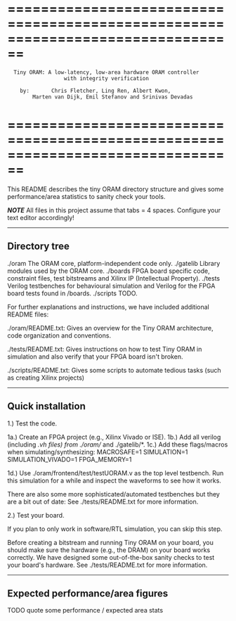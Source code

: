 
================================================================================
================================================================================
      Tiny ORAM: A low-latency, low-area hardware ORAM controller 
	                  with integrity verification

        by:       Chris Fletcher, Ling Ren, Albert Kwon, 
		    Marten van Dijk, Emil Stefanov and Srinivas Devadas
================================================================================
================================================================================

This README describes the tiny ORAM directory structure and gives some 
performance/area statistics to sanity check your tools.

***NOTE*** All files in this project assume that tabs = 4 spaces.  Configure 
your text editor accordingly!

--------------------------------------------------------------------------------
Directory tree
--------------------------------------------------------------------------------

./oram		The ORAM core, platform-independent code only.
./gatelib	Library modules used by the ORAM core.
./boards	FPGA board specific code, constraint files, test bitstreams and 
			Xilinx IP (Intellectual Property).
./tests		Verilog testbenches for behavioural simulation and Verilog for the 
			FPGA board tests found in /boards.
./scripts	TODO.

For further explanations and instructions, we have included additional README 
files:

./oram/README.txt: 	Gives an overview for the Tiny ORAM architecture, code 
					organization and conventions.

./tests/README.txt:	Gives instructions on how to test Tiny ORAM in simulation 
					and also verify that your FPGA board isn't broken. 

./scripts/README.txt: Gives some scripts to automate tedious tasks (such as 
                      creating Xilinx projects)

--------------------------------------------------------------------------------
Quick installation
--------------------------------------------------------------------------------

1.)	Test the code.
	
1a.) 	Create an FPGA project (e.g., Xilinx Vivado or ISE).
1b.) 	Add all verilog (including *.vh files) from ./oram/* and ./gatelib/*.
1c.)	Add these flags/macros when simulating/synthesizing:
		MACROSAFE=1
		SIMULATION=1
		SIMULATION_VIVADO=1
		FPGA_MEMORY=1
		
1d.) 	Use ./oram/frontend/test/testUORAM.v as the top level testbench.
		Run this simulation for a while and inspect the waveforms to see how it 
		works.

There are also some more sophisticated/automated testbenches but they are a bit 
out of date: See ./tests/README.txt for more information.
	
2.) Test your board.

If you plan to only work in software/RTL simulation, you can skip this step.

Before creating a bitstream and running Tiny ORAM on your board, you should make 
sure the hardware (e.g., the DRAM) on your board works correctly.  We have 
designed some out-of-the-box sanity checks to test your board's hardware.  See 
./tests/README.txt for more information.
	
--------------------------------------------------------------------------------
Expected performance/area figures
--------------------------------------------------------------------------------

TODO quote some performance / expected area stats